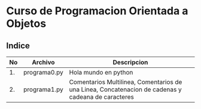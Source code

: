 # Curso de Programacion Orientada a Objetos

## Indice 

|No|Archivo|Descripcion|
|--|--|--|
|1.|programa0.py|Hola mundo en python|
|2.|programa1.py|Comentarios Multilinea, Comentarios de una Linea, Concatenacion de cadenas y    cadeana de caracteres|


